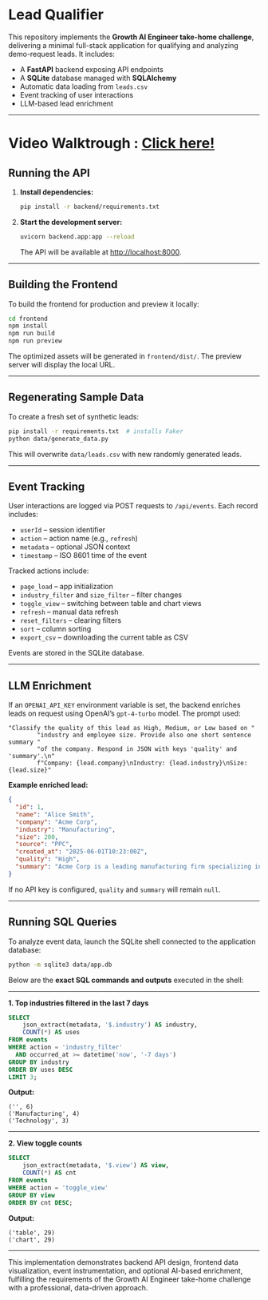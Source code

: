 # Lead Qualifier

This repository implements the **Growth AI Engineer take-home challenge**, delivering a minimal full-stack application for qualifying and analyzing demo-request leads. It includes:

- A **FastAPI** backend exposing API endpoints
- A **SQLite** database managed with **SQLAlchemy**
- Automatic data loading from `leads.csv`
- Event tracking of user interactions
- LLM-based lead enrichment

---
# Video Walktrough : [Click here!](https://drive.google.com/file/d/1OUEb_B1_2B9mkM5hzS7VZDzlEMthFmo8/view?usp=sharing)


## Running the API

1. **Install dependencies:**

   ```bash
   pip install -r backend/requirements.txt
   ```

2. **Start the development server:**

   ```bash
   uvicorn backend.app:app --reload
   ```

   The API will be available at [http://localhost:8000](http://localhost:8000).

---

## Building the Frontend

To build the frontend for production and preview it locally:

```bash
cd frontend
npm install
npm run build
npm run preview
```

The optimized assets will be generated in `frontend/dist/`. The preview server will display the local URL.

---

## Regenerating Sample Data

To create a fresh set of synthetic leads:

```bash
pip install -r requirements.txt  # installs Faker
python data/generate_data.py
```

This will overwrite `data/leads.csv` with new randomly generated leads.

---

## Event Tracking

User interactions are logged via POST requests to `/api/events`. Each record includes:

- `userId` – session identifier
- `action` – action name (e.g., `refresh`)
- `metadata` – optional JSON context
- `timestamp` – ISO 8601 time of the event

Tracked actions include:

- `page_load` – app initialization
- `industry_filter` and `size_filter` – filter changes
- `toggle_view` – switching between table and chart views
- `refresh` – manual data refresh
- `reset_filters` – clearing filters
- `sort` – column sorting
- `export_csv` – downloading the current table as CSV

Events are stored in the SQLite database.

---

## LLM Enrichment

If an `OPENAI_API_KEY` environment variable is set, the backend enriches leads on request using OpenAI’s `gpt-4-turbo` model. The prompt used:

```
"Classify the quality of this lead as High, Medium, or Low based on "
        "industry and employee size. Provide also one short sentence summary "
        "of the company. Respond in JSON with keys 'quality' and 'summary'.\n"
        f"Company: {lead.company}\nIndustry: {lead.industry}\nSize: {lead.size}"
```

**Example enriched lead:**

```json
{
  "id": 1,
  "name": "Alice Smith",
  "company": "Acme Corp",
  "industry": "Manufacturing",
  "size": 200,
  "source": "PPC",
  "created_at": "2025-06-01T10:23:00Z",
  "quality": "High",
  "summary": "Acme Corp is a leading manufacturing firm specializing in..."
}
```

If no API key is configured, `quality` and `summary` will remain `null`.

---

## Running SQL Queries

To analyze event data, launch the SQLite shell connected to the application database:

```bash
python -m sqlite3 data/app.db
```

Below are the **exact SQL commands and outputs** executed in the shell:

---

**1. Top industries filtered in the last 7 days**

```sql
SELECT
    json_extract(metadata, '$.industry') AS industry,
    COUNT(*) AS uses
FROM events
WHERE action = 'industry_filter'
  AND occurred_at >= datetime('now', '-7 days')
GROUP BY industry
ORDER BY uses DESC
LIMIT 3;
```

**Output:**

```
('', 6)
('Manufacturing', 4)
('Technology', 3)
```

---

**2. View toggle counts**

```sql
SELECT
    json_extract(metadata, '$.view') AS view,
    COUNT(*) AS cnt
FROM events
WHERE action = 'toggle_view'
GROUP BY view
ORDER BY cnt DESC;
```

**Output:**

```
('table', 29)
('chart', 29)
```

---

This implementation demonstrates backend API design, frontend data visualization, event instrumentation, and optional AI-based enrichment, fulfilling the requirements of the Growth AI Engineer take-home challenge with a professional, data-driven approach.
